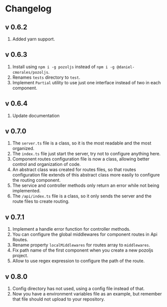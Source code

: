 # Changelog

## v 0.6.2

1. Added yarn support.

## v 0.6.3

1. Install using `npm i -g pozoljs` instead of `npm i -g @daniel-cmorales/pozoljs`.
2. Renames `tests` directory to `test`.
3. Implement `Partial` utility to use just one interface instead of two in each component.

## v 0.6.4

1. Update documentation

## v 0.7.0

1. The `server.ts` file is a class, so it is the most readable and the most organized.
2. The `index.ts` file just start the server, try not to configure anything here.
3. Component routes configuration file is now a class, allowing better control and organization of code.
4. An abstract class was created for routes files, so that routes configuration file extends of this abstract class more easily to configure the routing component.
5. The service and controller methods only return an error while not being implemented.
6. The `/api/index.ts` file is a class, so it only sends the server and the route files to create routing.

## v 0.7.1

1. Implement a handle error function for controller methods.
2. You can configure the global middlewares for component routes in Api Routes.
3. Rename property `localMiddlewares` for routes array to `middlewares`.
4. Fix path name of the first component when you create a new pozoljs project.
5. Allow to use regex expression to configure the path of the route.

## v 0.8.0

1. Config directory has not used, using a config file instead of that.
2. Now you have a environment variables file as an example, but remember that file should not upload to your repository.